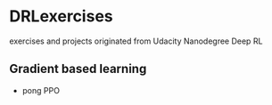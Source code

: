 # DRLexercises

exercises and projects originated from Udacity Nanodegree Deep RL


## Gradient based learning

- pong PPO
